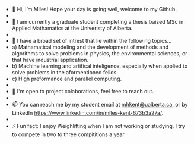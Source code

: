 - 👋 Hi, I’m Miles! Hope your day is going well, welcome to my Github.
-
- 🌱 I am currently a graduate student completing a thesis baised MSc in Applied Mathamatics at the Univeristy of Alberta. 
-
- 👀 I have a broad set of intrest that lie within the following topics...
- a) Mathamatical modeling and the development of methods and algorithms to solve problems in physics, the environmental sciences, or that have industrial application. 
- b) Machine learning and artifical inteligence, especially when applied to solve problems in the aformentioned feilds.
- c) High preformance and parallel computing.
-
- 💞️ I'm open to project colaborations, feel free to reach out.
-
- 📫 You can reach me by my student email at mhkent@ualberta.ca, or by LinkedIn https://www.linkedin.com/in/miles-kent-673b3a27a/. 
- 
- ⚡ Fun fact: I enjoy Weighlifting when I am not working or studying. I try to compete in two to three compititions a year. 

<!---
milsbeary/milsbeary is a ✨ special ✨ repository because its `README.md` (this file) appears on your GitHub profile.
You can click the Preview link to take a look at your changes.
--->
